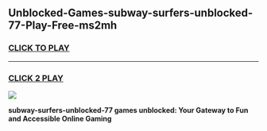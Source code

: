 
## Unblocked-Games-subway-surfers-unblocked-77-Play-Free-ms2mh
<h3>
<a href="https://premium76.site?title=subway-surfers-unblocked-77&ref=24M">CLICK TO PLAY</a></h3>
<hr>

<h3>
<a href="https://premium76.site?title=subway-surfers-unblocked-77&ref=24M">CLICK 2 PLAY</a>
  
</h3>

<a href="https://premium76.site?title=subway-surfers-unblocked-77&ref=24M"><img src="https://clearcache.store/games.png"></a>


**subway-surfers-unblocked-77 games unblocked: Your Gateway to Fun and Accessible Online Gaming**
